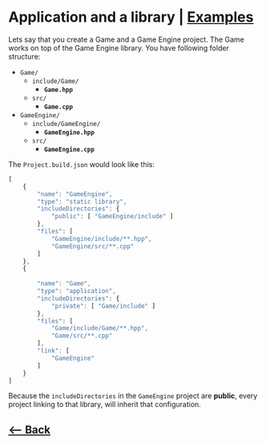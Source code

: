 # Application and a library | [Examples](../Examples.md)


Lets say that you create a Game and a Game Engine project.
The Game works on top of the Game Engine library.
You have following folder structure:

- `Game/`
  - `include/Game/`
    - **`Game.hpp`**
  - `src/`
    - **`Game.cpp`**
- `GameEngine/`
  - `include/GameEngine/`
    - **`GameEngine.hpp`**
  - `src/`
    - **`GameEngine.cpp`**

The `Project.build.json` would look like this:

```js
[
	{
		"name": "GameEngine",
		"type": "static library",
		"includeDirectories": {
			"public": [ "GameEngine/include" ]
		},
		"files": [ 
			"GameEngine/include/**.hpp",
			"GameEngine/src/**.cpp"
		]
	},
	{
	
		"name": "Game",
		"type": "application",
		"includeDirectories": {
			"private": [ "Game/include" ]
		},
		"files": [ 
			"Game/include/Game/**.hpp",
			"Game/src/**.cpp"
		],
		"link": [
			"GameEngine"
		]
	}
]
```

Because the `includeDirectories` in the `GameEngine` project
are **public**, every project linking to that library,
will inherit that configuration.

## [<-- Back](../Examples.md)